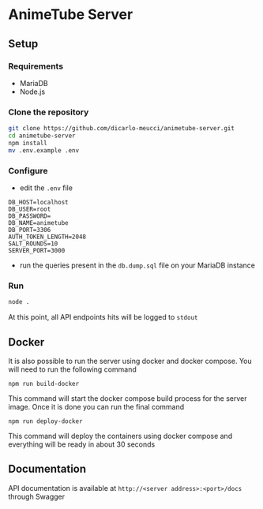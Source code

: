 # AnimeTube Server

## Setup

### Requirements

-   MariaDB
-   Node.js

### Clone the repository

```bash
git clone https://github.com/dicarlo-meucci/animetube-server.git
cd animetube-server
npm install
mv .env.example .env
```

### Configure

-   edit the `.env` file

```
DB_HOST=localhost
DB_USER=root
DB_PASSWORD=
DB_NAME=animetube
DB_PORT=3306
AUTH_TOKEN_LENGTH=2048
SALT_ROUNDS=10
SERVER_PORT=3000
```

-   run the queries present in the `db.dump.sql` file on your MariaDB instance

### Run

```bash
node .
```

At this point, all API endpoints hits will be logged to `stdout`

## Docker

It is also possible to run the server using docker and docker compose.
You will need to run the following command

```
npm run build-docker
```

This command will start the docker compose build process for the server image.
Once it is done you can run the final command

```
npm run deploy-docker
```

This command will deploy the containers using docker compose and everything will be ready in about 30 seconds

## Documentation

API documentation is available at `http://<server address>:<port>/docs` through Swagger
